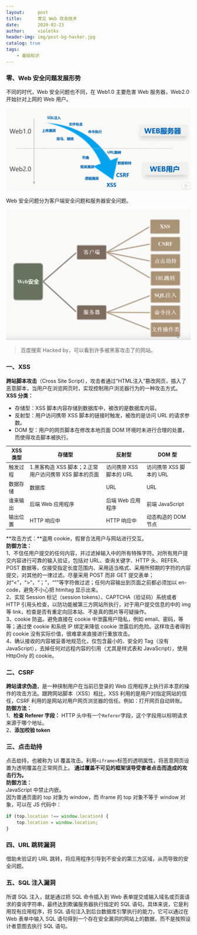 ```yaml
---
layout:     post
title:      常见 Web 攻击技术
date:       2020-02-23
author:     violetks
header-img: img/post-bg-hacker.jpg
catalog: true
tags:
    - 基础知识
---
```


### 零、Web 安全问题发展形势
不同的时代，Web 安全问题也不同，在 Web1.0 主要危害 Web 服务器，Web2.0 开始针对上网的 Web 用户。

![81PZFA.png](/instructPic/81PZFA.png)

Web 安全问题分为客户端安全问题和服务器安全问题。

![81PBmF.png](/instructPic/81PBmF.png)

> 百度搜索 Hacked by，可以看到许多被黑客攻击了的网站。

### 一、XSS
**跨站脚本攻击**（Cross Site Script），攻击者通过“HTML注入”篡改网页，插入了恶意脚本，当用户在浏览网页时，实现控制用户浏览器行为的一种攻击方式。<br>
**XSS 分类：**<br>
- 存储型：XSS 脚本内容存储到数据库中，被改的是数据库内容。
- 反射型：用户访问携带 XSS 脚本的链接时触发，被改的是访问 URL 的请求参数。
- DOM 型：用户的网页脚本在修改本地页面 DOM 环境时未进行合理的处置，而使得攻击脚本被执行。

XSS 类型 | 存储型 | 反射型 | DOM 型
---|---|---|---
触发过程 | 1.黑客构造 XSS 脚本；2.正常用户访问携带 XSS 脚本的页面 | 访问携带 XSS 脚本的 URL | 访问携带 XSS 脚本的 URL
数据存储 | 数据库 | URL | URL
谁来输出 | 后端 Web 应用程序 | 后端 Web 应用程序 | 前端 JavaScript
输出位置 | HTTP 响应中 | HTTP 响应中 | 动态构造的 DOM 节点

**攻击方式：**盗用 cookie，假冒合法用户与网站进行交互。<br>
**防御方法：**<br>
1、不信任用户提交的任何内容，并过滤掉输入中的所有特殊字符。对所有用户提交内容进行可靠的输入验证，包括对 URL、查询关键字、HTTP 头、REFER、POST 数据等，仅接受指定长度范围内、采用适当格式、采用所预期的字符的内容提交，对其他的一律过滤。尽量采用 POST 而非 GET 提交表单；对“<”，“>”，“；”，“””等字符做过滤；任何内容输出到页面之前都必须加以 en-code，避免不小心把 htmltag 显示出来。<br>
2、实现 Session 标记（session tokens）、CAPTCHA（验证码）系统或者 HTTP 引用头检查，以防功能被第三方网站所执行，对于用户提交信息的中的 img 等 link，检查是否有重定向回本站、不是真的图片等可疑操作。<br>
3、cookie 防盗。避免直接在 cookie 中泄露用户隐私，例如 email、密码，等等；通过使 cookie 和系统 IP 绑定来降低 cookie 泄露后的危险。这样攻击者得到的 cookie 没有实际价值，很难拿来直接进行重放攻击。<br>
4、确认接收的内容被妥善地规范化，仅包含最小的、安全的 Tag（没有 JavaScript），去掉任何对远程内容的引用（尤其是样式表和 JavaScript），使用 HttpOnly 的 cookie。<br>

### 二、CSRF
**跨站请求伪造**，是一种挟制用户在当前已登录的 Web 应用程序上执行非本意的操作的攻击方法。跟跨网站脚本（XSS）相比，XSS 利用的是用户对指定网站的信任，CSRF 利用的是网站对用户网页浏览器的信任。例如：打开网页自动转账。<br>
**防御方法：**<br>
1、**检查 Referer 字段：** HTTP 头中有一个`Referer`字段，这个字段用以标明请求来源于哪个地址。<br>
2、**添加校验 token**

### 三、点击劫持
点击劫持，也被称为 UI 覆盖攻击。利用`<iframe>`标签的透明属性，将恶意网页设置为透明覆盖在正常网页上。
**通过覆盖不可见的框架误导受害者点击而造成的攻击行为。**<br>
**防御方法：**<br>
JavaScript 中禁止内嵌。<br>
因为普通页面的 top 对象为 window，而 iframe 的 top 对象不等于 window 对象，可以在 JS 代码中：<br>
```javascript
if (top.location !== window.location) {
    top.location = window.location;
}
```

### 四、URL 跳转漏洞
借助未验证的 URL 跳转，将应用程序引导到不安全的第三方区域，从而导致的安全问题。

### 五、SQL 注入漏洞
所谓 SQL 注入，就是通过把 SQL 命令插入到 Web 表单提交或输入域名或页面请求的查询字符串，最终达到欺骗服务器执行指定的 SQL 语句。具体来说，它是利用现有应用程序，将 SQL 语句注入到后台数据库引擎执行的能力，它可以通过在 Web 表单中输入 SQL 语句得到一个存在安全漏洞的网站上的数据，而不是按照设计者意图去执行 SQL 语句。<br>